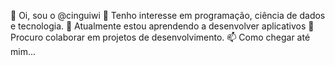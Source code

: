 👋 Oi, sou o @cinguiwi
👀 Tenho interesse em programação, ciência de dados e tecnologia.
🌱 Atualmente estou aprendendo a desenvolver aplicativos
💞️ Procuro colaborar em projetos de desenvolvimento.
📫 Como chegar até mim...

<!---
cinguiwi/cinguiwi is a ✨ special ✨ repository because its `README.md` (this file) appears on your GitHub profile.
You can click the Preview link to take a look at your changes.
--->
